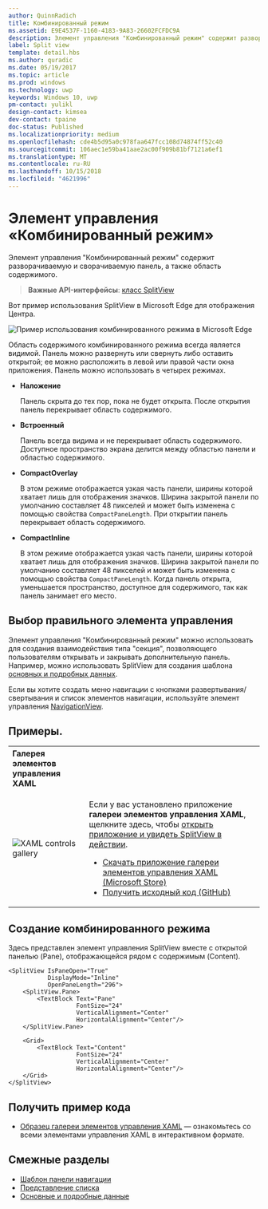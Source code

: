 ```yaml
---
author: QuinnRadich
title: Комбинированный режим
ms.assetid: E9E4537F-1160-4183-9A83-26602FCFDC9A
description: Элемент управления "Комбинированный режим" содержит разворачиваемую и сворачиваемую панель, а также область содержимого.
label: Split view
template: detail.hbs
ms.author: quradic
ms.date: 05/19/2017
ms.topic: article
ms.prod: windows
ms.technology: uwp
keywords: Windows 10, uwp
pm-contact: yulikl
design-contact: kimsea
dev-contact: tpaine
doc-status: Published
ms.localizationpriority: medium
ms.openlocfilehash: cde4b5d95a0c978faa647fcc108d74874ff52c40
ms.sourcegitcommit: 106aec1e59ba41aae2ac00f909b81bf7121a6ef1
ms.translationtype: MT
ms.contentlocale: ru-RU
ms.lasthandoff: 10/15/2018
ms.locfileid: "4621996"
---
```

# <a name="split-view-control"></a>Элемент управления «Комбинированный режим»

Элемент управления "Комбинированный режим" содержит разворачиваемую и сворачиваемую панель, а также область содержимого.

> **Важные API-интерфейсы**: [класс SplitView](https://msdn.microsoft.com/library/windows/apps/dn864360)

Вот пример использования SplitView в Microsoft Edge для отображения Центра.

![Пример использования комбинированного режима в Microsoft Edge](images/split_view_Edge.png)


 Область содержимого комбинированного режима всегда является видимой. Панель можно развернуть или свернуть либо оставить открытой; ее можно расположить в левой или правой части окна приложения. Панель можно использовать в четырех режимах.

-   **Наложение**

    Панель скрыта до тех пор, пока не будет открыта. После открытия панель перекрывает область содержимого.

-   **Встроенный**

    Панель всегда видима и не перекрывает область содержимого. Доступное пространство экрана делится между областью панели и областью содержимого.

-   **CompactOverlay**

    В этом режиме отображается узкая часть панели, ширины которой хватает лишь для отображения значков. Ширина закрытой панели по умолчанию составляет 48 пикселей и может быть изменена с помощью свойства `CompactPaneLength`. При открытии панель перекрывает область содержимого.

-   **CompactInline**

    В этом режиме отображается узкая часть панели, ширины которой хватает лишь для отображения значков. Ширина закрытой панели по умолчанию составляет 48 пикселей и может быть изменена с помощью свойства `CompactPaneLength`. Когда панель открыта, уменьшается пространство, доступное для содержимого, так как панель занимает его место.

## <a name="is-this-the-right-control"></a>Выбор правильного элемента управления

Элемент управления "Комбинированный режим" можно использовать для создания взаимодействия типа "секция", позволяющего пользователям открывать и закрывать дополнительную панель. Например, можно использовать SplitView для создания шаблона [основных и подробных данных](master-details.md).

Если вы хотите создать меню навигации с кнопками развертывания/свертывания и список элементов навигации, используйте элемент управления [NavigationView](navigationview.md).

## <a name="examples"></a>Примеры.

<table>
<th align="left">Галерея элементов управления XAML<th>
<tr>
<td><img src="images/xaml-controls-gallery-sm.png" alt="XAML controls gallery"></img></td>
<td>
    <p>Если у вас установлено приложение <strong style="font-weight: semi-bold">галереи элементов управления XAML</strong>, щелкните здесь, чтобы <a href="xamlcontrolsgallery:/item/SplitView">открыть приложение и увидеть SplitView в действии</a>.</p>
    <ul>
    <li><a href="https://www.microsoft.com/store/productId/9MSVH128X2ZT">Скачать приложение галереи элементов управления XAML (Microsoft Store)</a></li>
    <li><a href="https://github.com/Microsoft/Windows-universal-samples/tree/master/Samples/XamlUIBasics">Получить исходный код (GitHub)</a></li>
    </ul>
</td>
</tr>
</table>

## <a name="create-a-split-view"></a>Создание комбинированного режима

Здесь представлен элемент управления SplitView вместе с открытой панелью (Pane), отображающейся рядом с содержимым (Content).
```xaml
<SplitView IsPaneOpen="True"
           DisplayMode="Inline"
           OpenPaneLength="296">
    <SplitView.Pane>
        <TextBlock Text="Pane"
                   FontSize="24"
                   VerticalAlignment="Center"
                   HorizontalAlignment="Center"/>
    </SplitView.Pane>

    <Grid>
        <TextBlock Text="Content"
                   FontSize="24"
                   VerticalAlignment="Center"
                   HorizontalAlignment="Center"/>
    </Grid>
</SplitView>
```

## <a name="get-the-sample-code"></a>Получить пример кода

- [Образец галереи элементов управления XAML](https://github.com/Microsoft/Windows-universal-samples/tree/master/Samples/XamlUIBasics) — ознакомьтесь со всеми элементами управления XAML в интерактивном формате.

## <a name="related-topics"></a>Смежные разделы
- [Шаблон панели навигации](navigationview.md)
- [Представление списка](lists.md)
- [Основные и подробные данные](master-details.md)
